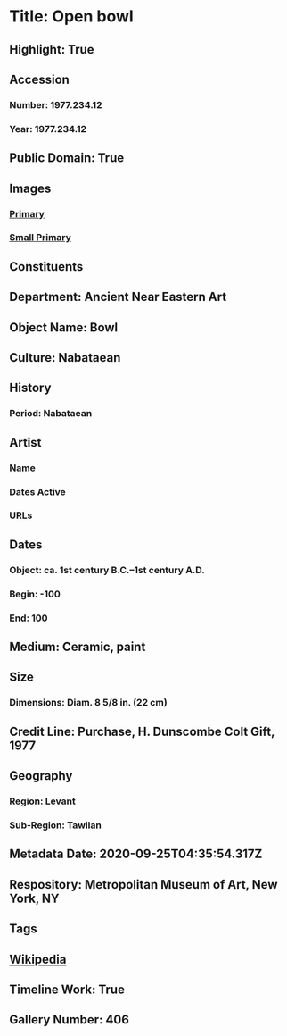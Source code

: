 # Title: Open bowl
## Highlight: True
## Accession
### Number: 1977.234.12
### Year: 1977.234.12
## Public Domain: True
## Images
### [Primary](https://images.metmuseum.org/CRDImages/an/original/DT904.jpg)
### [Small Primary](https://images.metmuseum.org/CRDImages/an/web-large/DT904.jpg)
## Constituents
## Department: Ancient Near Eastern Art
## Object Name: Bowl
## Culture: Nabataean
## History
### Period: Nabataean
## Artist
### Name
### Dates Active
### URLs
## Dates
### Object: ca. 1st century B.C.–1st century A.D.
### Begin: -100
### End: 100
## Medium: Ceramic, paint
## Size
### Dimensions: Diam. 8 5/8 in. (22 cm)
## Credit Line: Purchase, H. Dunscombe Colt Gift, 1977
## Geography
### Region: Levant
### Sub-Region: Tawilan
## Metadata Date: 2020-09-25T04:35:54.317Z
## Respository: Metropolitan Museum of Art, New York, NY
## Tags
## [Wikipedia](https://www.wikidata.org/wiki/Q29384504)
## Timeline Work: True
## Gallery Number: 406